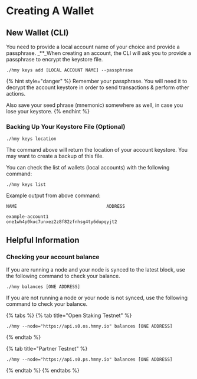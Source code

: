 # Creating A Wallet

## New Wallet \(CLI\) <a id="new-local-account-creation"></a>

You need to provide a local account name of your choice and provide a passphrase. _\*\*_When creating an account, the CLI will ask you to provide a passphrase to encrypt the keystore file.‌

```text
./hmy keys add [LOCAL ACCOUNT NAME] --passphrase
```

{% hint style="danger" %}
Remember your passphrase. You will need it to decrypt the account keystore in order to send transactions & perform other actions.

Also save your seed phrase \(mnemonic\) somewhere as well, in case you lose your keystore.
{% endhint %}

### Backing Up Your Keystore File \(Optional\)

```text
./hmy keys location
```

The command above will return the location of your account keystore. You may want to create a backup of this file.‌

You can check the list of wallets \(local accounts\) with the following command:

```text
./hmy keys list
```

Example output from above command:

```text
NAME                                  ADDRESS

example-account1                      one1wh4p0kuc7unxez2z8f82zfnhsg4ty6dupqyjt2
```

## Helpful Information

### Checking your account balance

If you are running a node and your node is synced to the latest block, use the following command to check your balance.

```text
./hmy balances [ONE ADDRESS]
```

If you are not running a node or your node is not synced, use the following command to check your balance.

{% tabs %}
{% tab title="Open Staking Testnet" %}
```text
./hmy --node="https://api.s0.os.hmny.io" balances [ONE ADDRESS]
```
{% endtab %}

{% tab title="Partner Testnet" %}
```
./hmy --node="https://api.s0.ps.hmny.io" balances [ONE ADDRESS]
```
{% endtab %}
{% endtabs %}

